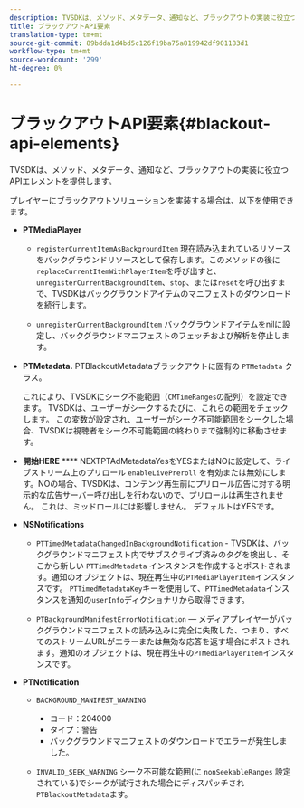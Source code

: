 ```yaml
---
description: TVSDKは、メソッド、メタデータ、通知など、ブラックアウトの実装に役立つAPIエレメントを提供します。
title: ブラックアウトAPI要素
translation-type: tm+mt
source-git-commit: 89bdda1d4bd5c126f19ba75a819942df901183d1
workflow-type: tm+mt
source-wordcount: '299'
ht-degree: 0%

---
```



# ブラックアウトAPI要素{#blackout-api-elements}

TVSDKは、メソッド、メタデータ、通知など、ブラックアウトの実装に役立つAPIエレメントを提供します。

プレイヤーにブラックアウトソリューションを実装する場合は、以下を使用できます。

* **PTMediaPlayer**

   * `registerCurrentItemAsBackgroundItem` 現在読み込まれているリソースをバックグラウンドリソースとして保存します。このメソッドの後に`replaceCurrentItemWithPlayerItem`を呼び出すと、`unregisterCurrentBackgroundItem`、`stop`、または`reset`を呼び出すまで、TVSDKはバックグラウンドアイテムのマニフェストのダウンロードを続行します。

   * `unregisterCurrentBackgroundItem` バックグラウンドアイテムをnilに設定し、バックグラウンドマニフェストのフェッチおよび解析を停止します。

* **PTMetadata.** PTBlackoutMetadataブラックアウトに固有の `PTMetadata` クラス。

   これにより、TVSDKにシーク不能範囲（`CMTimeRanges`の配列）を設定できます。 TVSDKは、ユーザーがシークするたびに、これらの範囲をチェックします。 この変数が設定され、ユーザーがシーク不可能範囲をシークした場合、TVSDKは視聴者をシーク不可能範囲の終わりまで強制的に移動させます。

* **開始HERE** **** NEXTPTAdMetadataYesをYESまたはNOに設定して、ライブストリーム上のプリロール `enableLivePreroll` を有効または無効にします。NOの場合、TVSDKは、コンテンツ再生前にプリロール広告に対する明示的な広告サーバー呼び出しを行わないので、プリロールは再生されません。 これは、ミッドロールには影響しません。 デフォルトはYESです。

* **NSNotifications**

   * `PTTimedMetadataChangedInBackgroundNotification` - TVSDKは、バックグラウンドマニフェスト内でサブスクライブ済みのタグを検出し、そこから新しい `PTTimedMetadata` インスタンスを作成するとポストされます。通知のオブジェクトは、現在再生中の`PTMediaPlayerItem`インスタンスです。 `PTTimedMetadataKey`キーを使用して、`PTTimedMetadata`インスタンスを通知の`userInfo`ディクショナリから取得できます。

   * `PTBackgroundManifestErrorNotification`  — メディアプレイヤーがバックグラウンドマニフェストの読み込みに完全に失敗した、つまり、すべてのストリームURLがエラーまたは無効な応答を返す場合にポストされます。通知のオブジェクトは、現在再生中の`PTMediaPlayerItem`インスタンスです。

* **PTNotification**

   * `BACKGROUND_MANIFEST_WARNING`

      * コード：204000
      * タイプ：警告
      * バックグラウンドマニフェストのダウンロードでエラーが発生しました。
   * `INVALID_SEEK_WARNING` シーク不可能な範囲(に `nonSeekableRanges` 設定されている)でシークが試行された場合にディスパッチされ `PTBlackoutMetadata`ます。


